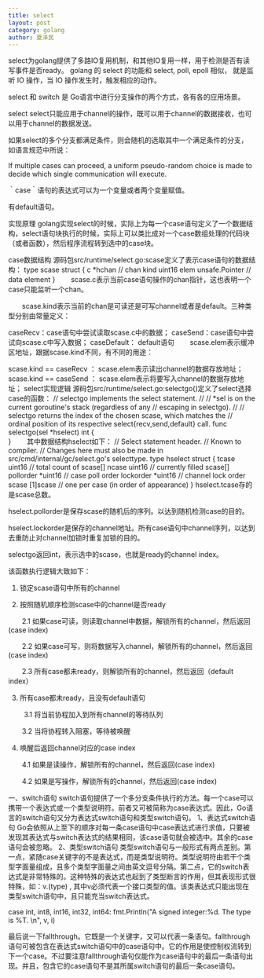 ```yaml
---
title: select
layout: post
category: golang
author: 夏泽民
---
```

select为golang提供了多路IO复用机制，和其他IO复用一样，用于检测是否有读写事件是否ready。
golang 的 select 的功能和 select, poll, epoll 相似， 就是监听 IO 操作，当 IO 操作发生时，触发相应的动作。

select 和 switch 是 Go语言中进行分支操作的两个方式，各有各的应用场景。

select
select只能应用于channel的操作，既可以用于channel的数据接收，也可以用于channel的数据发送。

如果select的多个分支都满足条件，则会随机的选取其中一个满足条件的分支， 如语言规范中所说：

If multiple cases can proceed, a uniform pseudo-random choice is made to decide which single communication will execute.

｀case｀语句的表达式可以为一个变量或者两个变量赋值。

有default语句。
<!-- more -->
实现原理
golang实现select的时候，实际上为每一个case语句定义了一个数据结构，select语句块执行的时候，实际上可以类比成对一个case数组处理的代码块（或者函数），然后程序流程转到选中的case块。

case数据结构
源码包src/runtime/select.go:scase定义了表示case语句的数据结构：
type scase struct {
    c           *hchan         // chan
    kind        uint16
    elem        unsafe.Pointer // data element
}
　　scase.c表示当前case语句操作的chan指针，这也表明一个case只能监听一个chan。

　　scase.kind表示当前的chan是可读还是可写channel或者是default。三种类型分别由常量定义：

caseRecv：case语句中尝试读取scase.c中的数据；
caseSend：case语句中尝试向scase.c中写入数据；
caseDefault： default语句
　　scase.elem表示缓冲区地址，跟据scase.kind不同，有不同的用途：

scase.kind == caseRecv ： scase.elem表示读出channel的数据存放地址；
scase.kind == caseSend ： scase.elem表示将要写入channel的数据存放地址；
select实现逻辑
源码包src/runtime/select.go:selectgo()定义了select选择case的函数：
// selectgo implements the select statement.
//
// *sel is on the current goroutine's stack (regardless of any
// escaping in selectgo).
//
// selectgo returns the index of the chosen scase, which matches the
// ordinal position of its respective select{recv,send,default} call.
func selectgo(sel *hselect) int {<br>
}
　　其中数据结构hselect如下：
// Select statement header.
// Known to compiler.
// Changes here must also be made in src/cmd/internal/gc/select.go's selecttype.
type hselect struct {
    tcase     uint16   // total count of scase[]
    ncase     uint16   // currently filled scase[]
    pollorder *uint16  // case poll order
    lockorder *uint16  // channel lock order
    scase     [1]scase // one per case (in order of appearance)
}
hselect.tcase存的是scase总数。

hselect.pollorder是保存scase的随机后的序列。以达到随机检测case的目的。

hselect.lockorder是保存的channel地址。所有case语句中channel序列，以达到去重防止对channel加锁时重复加锁的目的。

selectgo返回int，表示选中的scase，也就是ready的channel index。

该函数执行逻辑大致如下：

1. 锁定scase语句中所有的channel

2. 按照随机顺序检测scase中的channel是否ready

　　2.1 如果case可读，则读取channel中数据，解锁所有的channel，然后返回(case index)

　　2.2 如果case可写，则将数据写入channel，解锁所有的channel，然后返回(case index)

　　2.3 所有case都未ready，则解锁所有的channel，然后返回（default index）

3. 所有case都未ready，且没有default语句

　　 3.1 将当前协程加入到所有channel的等待队列

 　　3.2 当将协程转入阻塞，等待被唤醒

4. 唤醒后返回channel对应的case index

　　4.1 如果是读操作，解锁所有的channel，然后返回(case index)

　　4.2 如果是写操作，解锁所有的channel，然后返回(case index)


一、switch语句
switch语句提供了一个多分支条件执行的方法。每一个case可以携带一个表达式或一个类型说明符。前者又可被简称为case表达式。因此，Go语言的switch语句又分为表达式switch语句和类型switch语句。
1、表达式switch语句
Go会依照从上至下的顺序对每一条case语句中case表达式进行求值，只要被发现其表达式与switch表达式的结果相同，该case语句就会被选中。其余的case语句会被忽略。
2、类型switch语句
类型switch语句与一般形式有两点差别。第一点，紧随case关键字的不是表达式，而是类型说明符。类型说明符由若干个类型字面量组成，且多个类型字面量之间由英文逗号分隔。第二点，它的switch表达式是非常特殊的。这种特殊的表达式也起到了类型断言的作用，但其表现形式很特殊，如：v.(type) , 其中v必须代表一个接口类型的值。该类表达式只能出现在类型switch语句中，且只能充当switch表达式。

case int, int8, int16, int32, int64: 
 fmt.Println("A signed integer:%d. The type is %T. \n", v, i) 
 
最后说一下fallthrough。它既是一个关键字，又可以代表一条语句。fallthrough语句可被包含在表达式switch语句中的case语句中。它的作用是使控制权流转到下一个case。不过要注意fallthrough语句仅能作为case语句中的最后一条语句出现。并且，包含它的case语句不是其所属switch语句的最后一条case语句。




